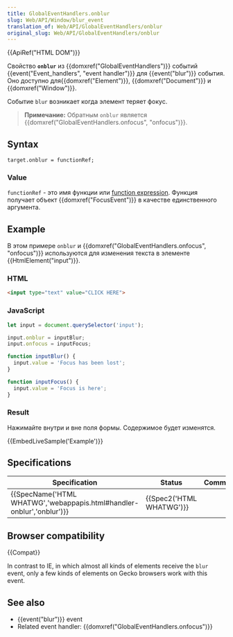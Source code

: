 ```yaml
---
title: GlobalEventHandlers.onblur
slug: Web/API/Window/blur_event
translation_of: Web/API/GlobalEventHandlers/onblur
original_slug: Web/API/GlobalEventHandlers/onblur
---
```


{{ApiRef("HTML DOM")}}

Свойство **`onblur`** из {{domxref("GlobalEventHandlers")}} событий {{event("Event_handlers", "event handler")}} для {{event("blur")}} события. Оно доступно для{{domxref("Element")}}, {{domxref("Document")}} и {{domxref("Window")}}.

Событие `blur` возникает когда элемент теряет фокус.

> **Примечание:** Обратным `onblur` является {{domxref("GlobalEventHandlers.onfocus", "onfocus")}}.

## Syntax

```
target.onblur = functionRef;
```

### Value

`functionRef` - это имя функции или [function expression](/ru/docs/Web/JavaScript/Reference/Operators/function). Функция получает объект {{domxref("FocusEvent")}} в качестве единственного аргумента.

## Example

В этом примере `onblur` и {{domxref("GlobalEventHandlers.onfocus", "onfocus")}} используются для изменения текста в элементе {{HtmlElement("input")}}.

### HTML

```html
<input type="text" value="CLICK HERE">
```

### JavaScript

```js
let input = document.querySelector('input');

input.onblur = inputBlur;
input.onfocus = inputFocus;

function inputBlur() {
  input.value = 'Focus has been lost';
}

function inputFocus() {
  input.value = 'Focus is here';
}
```

### Result

Нажимайте внутри и вне поля формы. Содержимое будет изменятся.

{{EmbedLiveSample('Example')}}

## Specifications

| Specification                                                                                | Status                           | Comment |
| -------------------------------------------------------------------------------------------- | -------------------------------- | ------- |
| {{SpecName('HTML WHATWG','webappapis.html#handler-onblur','onblur')}} | {{Spec2('HTML WHATWG')}} |         |

## Browser compatibility

{{Compat}}

In contrast to IE, in which almost all kinds of elements receive the `blur` event, only a few kinds of elements on Gecko browsers work with this event.

## See also

- {{event("blur")}} event
- Related event handler: {{domxref("GlobalEventHandlers.onfocus")}}
